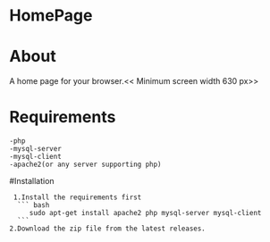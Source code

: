 # HomePage

# About
A home page for your browser.<< Minimum screen width 630 px>>

# Requirements
  
    -php 
    -mysql-server
    -mysql-client
    -apache2(or any server supporting php)

#Installation 
    
     1.Install the requirements first
      ``` bash
         sudo apt-get install apache2 php mysql-server mysql-client
      ```
    2.Download the zip file from the latest releases.

  
